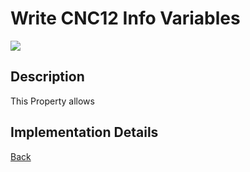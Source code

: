# Write CNC12 Info Variables

![](/images/pp019.PNG)

## Description
This Property allows

## Implementation Details


[Back](index.md)